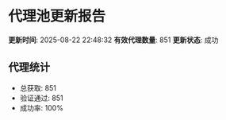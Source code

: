 # 代理池更新报告

**更新时间**: 2025-08-22 22:48:32
**有效代理数量**: 851
**更新状态**:  成功

## 代理统计
- 总获取: 851
- 验证通过: 851
- 成功率: 100%
